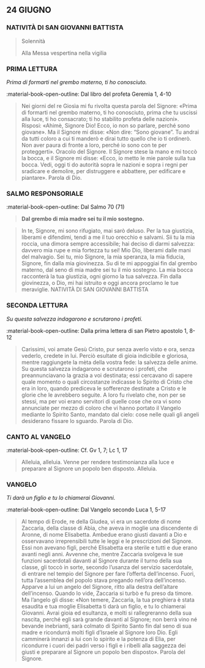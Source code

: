 ## 24 GIUGNO
> 
### NATIVITÀ DI SAN GIOVANNI BATTISTA
> 
> Solennità
> 
> Alla Messa vespertina nella vigilia
> 
### PRIMA LETTURA
*Prima di formarti nel grembo materno, ti ho conosciuto.*

:material-book-open-outline: Dal libro del profeta Geremìa
1, 4-10

> Nei giorni del re Giosìa mi fu rivolta questa parola del Signore: «Prima di formarti nel grembo materno, ti ho conosciuto, prima che tu uscissi alla luce, ti ho consacrato; ti ho stabilito profeta delle nazioni». Risposi: «Ahimè, Signore Dio! Ecco, io non so parlare, perché sono giovane». Ma il Signore mi disse: «Non dire: “Sono giovane”. Tu andrai da tutti coloro a cui ti manderò e dirai tutto quello che io ti ordinerò. Non aver paura di fronte a loro, perché io sono con te per proteggerti». Oracolo del Signore. Il Signore stese la mano e mi toccò la bocca, e il Signore mi disse: «Ecco, io metto le mie parole sulla tua bocca. Vedi, oggi ti do autorità sopra le nazioni e sopra i regni per sradicare e demolire, per distruggere e abbattere, per edificare e piantare». Parola di Dio.
> 
### SALMO RESPONSORIALE
:material-book-open-outline: Dal Salmo 70 (71)

>**Dal grembo di mia madre sei tu il mio sostegno.**

> In te, Signore, mi sono rifugiato,
> mai sarò deluso.
> Per la tua giustizia, liberami e difendimi,
> tendi a me il tuo orecchio e salvami.
> Sii tu la mia roccia,
> una dimora sempre accessibile;
> hai deciso di darmi salvezza:
> davvero mia rupe e mia fortezza tu sei!
> Mio Dio, liberami dalle mani del malvagio.
> Sei tu, mio Signore, la mia speranza,
> la mia fiducia, Signore, fin dalla mia giovinezza.
> Su di te mi appoggiai fin dal grembo materno,
> dal seno di mia madre sei tu il mio sostegno.
> La mia bocca racconterà la tua giustizia,
> ogni giorno la tua salvezza.
> Fin dalla giovinezza, o Dio, mi hai istruito
> e oggi ancora proclamo le tue meraviglie. NATIVITÀ DI SAN GIOVANNI BATTISTA
> 
### SECONDA LETTURA
*Su questa salvezza indagarono e scrutarono i profeti.*

:material-book-open-outline: Dalla prima lettera di san Pietro apostolo
1, 8-12

> Carissimi, voi amate Gesù Cristo, pur senza averlo visto e ora, senza vederlo, credete in lui. Perciò esultate di gioia indicibile e gloriosa, mentre raggiungete la mèta della vostra fede: la salvezza delle anime. Su questa salvezza indagarono e scrutarono i profeti, che preannunciavano la grazia a voi destinata; essi cercavano di sapere quale momento o quali circostanze indicasse lo Spirito di Cristo che era in loro, quando prediceva le sofferenze destinate a Cristo e le glorie che le avrebbero seguite. A loro fu rivelato che, non per se stessi, ma per voi erano servitori di quelle cose che ora vi sono annunciate per mezzo di coloro che vi hanno portato il Vangelo mediante lo Spirito Santo, mandato dal cielo: cose nelle quali gli angeli desiderano fissare lo sguardo. Parola di Dio.
> 
### CANTO AL VANGELO
:material-book-open-outline: Cf. Gv 1, 7; Lc 1, 17

> Alleluia, alleluia.
> Venne per rendere testimonianza alla luce
> e preparare al Signore un popolo ben disposto.
> Alleluia.
> 
### VANGELO
*Ti darà un figlio e tu lo chiamerai Giovanni.*

:material-book-open-outline: Dal Vangelo secondo Luca
1, 5-17

> Al tempo di Erode, re della Giudea, vi era un sacerdote di nome Zaccarìa, della classe di Abìa, che aveva in moglie una discendente di Aronne, di nome Elisabetta. Ambedue erano giusti davanti a Dio e osservavano irreprensibili tutte le leggi e le prescrizioni del Signore. Essi non avevano figli, perché Elisabetta era sterile e tutti e due erano avanti negli anni. Avvenne che, mentre Zaccarìa svolgeva le sue funzioni sacerdotali davanti al Signore durante il turno della sua classe, gli toccò in sorte, secondo l’usanza del servizio sacerdotale, di entrare nel tempio del Signore per fare l’offerta dell’incenso. Fuori, tutta l’assemblea del popolo stava pregando nell’ora dell’incenso. Apparve a lui un angelo del Signore, ritto alla destra dell’altare dell’incenso. Quando lo vide, Zaccarìa si turbò e fu preso da timore. Ma l’angelo gli disse: «Non temere, Zaccarìa, la tua preghiera è stata esaudita e tua moglie Elisabetta ti darà un figlio, e tu lo chiamerai Giovanni. Avrai gioia ed esultanza, e molti si rallegreranno della sua nascita, perché egli sarà grande davanti al Signore; non berrà vino né bevande inebrianti, sarà colmato di Spirito Santo fin dal seno di sua madre e ricondurrà molti figli d’Israele al Signore loro Dio. Egli camminerà innanzi a lui con lo spirito e la potenza di Elìa, per ricondurre i cuori dei padri verso i figli e i ribelli alla saggezza dei giusti e preparare al Signore un popolo ben disposto». Parola del Signore.